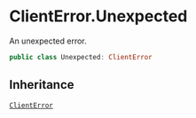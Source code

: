 # ClientError.Unexpected

An unexpected error.

``` swift
public class Unexpected: ClientError 
```

## Inheritance

[`ClientError`](/ClientError)
